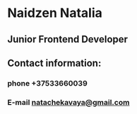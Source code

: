 # Naidzen Natalia

## Junior Frontend Developer

## Contact information:

### phone +37533660039

### E-mail [natachekavaya@gmail.com](natachekavaya77@gmail.com)
